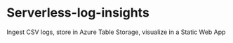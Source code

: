 # Serverless-log-insights
Ingest CSV logs, store in Azure Table Storage, visualize in a Static Web App
